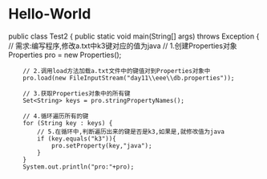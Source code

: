 # Hello-World
public class Test2 {
    public static void main(String[] args) throws Exception {
        // 需求:编写程序,修改a.txt中k3键对应的值为java
        // 1.创建Properties对象
        Properties pro = new Properties();

        // 2.调用load方法加载a.txt文件中的键值对到Properties对象中
        pro.load(new FileInputStream("day11\\eee\\db.properties"));

        // 3.获取Properties对象中的所有键
        Set<String> keys = pro.stringPropertyNames();

        // 4.循环遍历所有的键
        for (String key : keys) {
            // 5.在循环中,判断遍历出来的键是否是k3,如果是,就修改值为java
            if (key.equals("k3")){
                pro.setProperty(key,"java");
            }
        }
        System.out.println("pro:"+pro);
